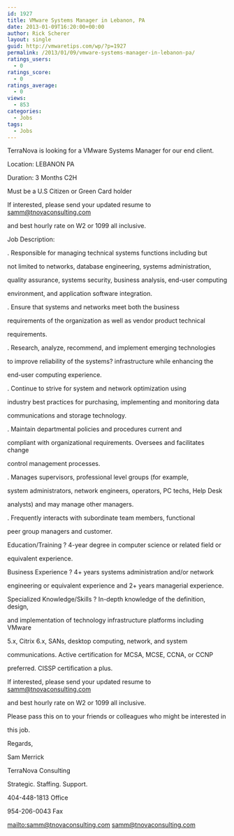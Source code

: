 ```yaml
---
id: 1927
title: VMware Systems Manager in Lebanon, PA
date: 2013-01-09T16:20:00+00:00
author: Rick Scherer
layout: single
guid: http://vmwaretips.com/wp/?p=1927
permalink: /2013/01/09/vmware-systems-manager-in-lebanon-pa/
ratings_users:
  - 0
ratings_score:
  - 0
ratings_average:
  - 0
views:
  - 853
categories:
  - Jobs
tags:
  - Jobs
---
```

TerraNova is looking for a VMware Systems Manager for our end client.

Location: LEBANON PA

Duration: 3 Months C2H

Must be a U.S Citizen or Green Card holder

If interested, please send your updated resume to samm@tnovaconsulting.com
  
and best hourly rate on W2 or 1099 all inclusive.

Job Description:

. Responsible for managing technical systems functions including but
  
not limited to networks, database engineering, systems administration,
  
quality assurance, systems security, business analysis, end-user computing
  
environment, and application software integration. 

. Ensure that systems and networks meet both the business
  
requirements of the organization as well as vendor product technical
  
requirements. 

. Research, analyze, recommend, and implement emerging technologies
  
to improve reliability of the systems? infrastructure while enhancing the
  
end-user computing experience. 

. Continue to strive for system and network optimization using
  
industry best practices for purchasing, implementing and monitoring data
  
communications and storage technology. 

. Maintain departmental policies and procedures current and
  
compliant with organizational requirements. Oversees and facilitates change
  
control management processes. 

. Manages supervisors, professional level groups (for example,
  
system administrators, network engineers, operators, PC techs, Help Desk
  
analysts) and may manage other managers. 

. Frequently interacts with subordinate team members, functional
  
peer group managers and customer. 

Education/Training ? 4-year degree in computer science or related field or
  
equivalent experience. 

Business Experience ? 4+ years systems administration and/or network
  
engineering or equivalent experience and 2+ years managerial experience.

Specialized Knowledge/Skills ? In-depth knowledge of the definition, design,
  
and implementation of technology infrastructure platforms including VMware
  
5.x, Citrix 6.x, SANs, desktop computing, network, and system
  
communications. Active certification for MCSA, MCSE, CCNA, or CCNP
  
preferred. CISSP certification a plus.

If interested, please send your updated resume to samm@tnovaconsulting.com
  
and best hourly rate on W2 or 1099 all inclusive.

Please pass this on to your friends or colleagues who might be interested in
  
this job.

Regards,

Sam Merrick

TerraNova Consulting

Strategic. Staffing. Support.

404-448-1813 Office

954-206-0043 Fax

<mailto:samm@tnovaconsulting.com> samm@tnovaconsulting.com